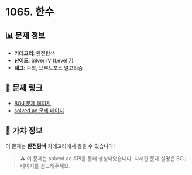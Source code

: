 # 1065. 한수

## 📊 문제 정보
- **카테고리**: 완전탐색
- **난이도**: Silver IV (Level 7)
- **태그**: 수학, 브루트포스 알고리즘

## 🔗 문제 링크
- [BOJ 문제 페이지](https://www.acmicpc.net/problem/1065)
- [solved.ac 문제 페이지](https://solved.ac/problems/1065)

## 🎯 가챠 정보
이 문제는 **완전탐색** 카테고리에서 뽑을 수 있습니다!

> ⚠️ 이 문제는 solved.ac API를 통해 생성되었습니다. 
> 자세한 문제 설명은 BOJ 페이지를 참고해주세요.
